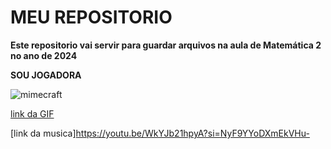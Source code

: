 # MEU REPOSITORIO #

**Este repositorio vai servir para guardar arquivos na aula de Matemática 2 no ano de 2024**


**SOU JOGADORA**

![mimecraft](https://media1.tenor.com/m/RzqHegaTvz8AAAAd/minecraft-enderman.gif)

[link da GIF](https://media1.tenor.com/m/RzqHegaTvz8AAAAd/minecraft-enderman.gif)


[link da musica]https://youtu.be/WkYJb21hpyA?si=NyF9YYoDXmEkVHu-
